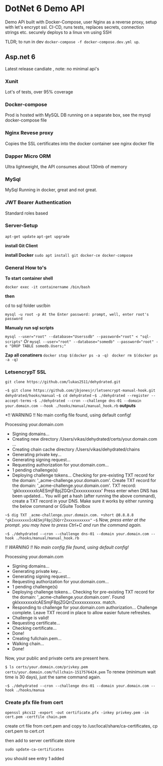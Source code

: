 # DotNet 6 Demo API

Demo APi built with Docker-Compose, user Nginx as a reverse proxy, setup with let's encrypt ssl.
CI-CD, runs tests, replaces secrets, connection strings etc. securely deploys to a linux vm using SSH

TLDR; to run in dev `docker-compose -f docker-compose.dev.yml up`.

## Asp.net 6

Latest release candiate , note: no minimal api's

### Xunit

Lot's of tests, over 95% coverage

### Docker-compose

Prod is hosted with MySQL DB running on a separate box, see the mysql docker-compose file

### Nginx Revese proxy

Copies the SSL certificates into the docker container see nginx docker file

### Dapper Micro ORM

Ultra lightweight, the API consumes about 130mb of memory

### MySql

MySql Running in docker, great and not great.

### JWT Bearer Authentication
Standard roles based


### Server-Setup
`apt-get update`
`apt-get upgrade`

**install Git Client**

**install Docker**
`sudo apt install git docker-ce docker-compose`

### General How to's

**To start container shell**

`docker exec -it containername /bin/bash`

**then**

cd to sql folder usr/bin

`mysql -u root -p At the Enter password: prompt, well, enter root's password`

**Manualy run sql scripts**

 `mysql --user="root" --database="Userssdb" --password="root" < "sql-scripts"`
*Or*
 `mysql --user="root" --database="somedb" --password="root" -e "DROP TABLE somedb.Users;"`

**Zap all conatiners**
 `docker stop $(docker ps -a -q) `
 `docker rm $(docker ps -a -q) `

### LetsencrypT SSL

  `git clone https://github.com/lukas2511/dehydrated.git `
  
`~$ git clone https://github.com/jbjonesjr/letsencrypt-manual-hook.git dehydrated/hooks/manual`
`~$ cd dehydrated`
`~$ ./dehydrated --register --accept-terms`
`~$ ./dehydrated --cron --challenge dns-01 --domain your.domain.com --hook ./hooks/manual/manual_hook.rb`
**outputs**

*!! WARNING !! No main config file found, using default config!

Processing your.domain.com
 + Signing domains...
 + Creating new directory /Users/vikas/dehydrated/certs/your.domain.com ...
 + Creating chain cache directory /Users/vikas/dehydrated/chains
 + Generating private key...
 + Generating signing request...
 + Requesting authorization for your.domain.com...
 + 1 pending challenge(s)
 + Deploying challenge tokens...
Checking for pre-existing TXT record for the domain: '_acme-challenge.your.domain.com'.
Create TXT record for the domain: '_acme-challenge.your.domain.com'. TXT record:
'gkIxxxxxxxIcAESmjF8pjZGQrrZxxxxxxxxxxx'
Press enter when DNS has been updated...
You will get a hash (after running the above command), create a TXT record in your DNS. Make sure it works by either running the below command or GSuite Toolbox

`~$ dig TXT _acme-challenge.your.domain.com. +short @8.8.8.8`
`"gkIxxxxxxxIcAESmjF8pjZGQrrZxxxxxxxxxxx"`
`~$`
*Now, press enter at the prompt. you may have to press Ctrl+C and run the command again.*

`~$ ./dehydrated --cron --challenge dns-01 --domain your.domain.com --hook ./hooks/manual/manual_hook.rb`


 *!! WARNING !! No main config file found, using default config!*

Processing your.domain.com
 + Signing domains...
 + Generating private key...
 + Generating signing request...
 + Requesting authorization for your.domain.com...
 + 1 pending challenge(s)
 + Deploying challenge tokens...
Checking for pre-existing TXT record for the domain: '_acme-challenge.your.domain.com'.
Found gkIxxxxxxxIcAESmjF8pjZGQrrZxxxxxxxxxxx. match.
 + Responding to challenge for your.domain.com authorization...
Challenge complete. Leave TXT record in place to allow easier future refreshes.
 + Challenge is valid!
 + Requesting certificate...
 + Checking certificate...
 + Done!
 + Creating fullchain.pem... 
 + Walking chain...
 + Done!

Now, your public and private certs are present here.

`$ ls certs/your.domain.com/privkey.pem certs/your.domain.com/fullchain-1517576424.pem`
To renew (minimum wait time is 30 days), just the same command again.

`~$ ./dehydrated --cron --challenge dns-01 --domain your.domain.com --hook ./hooks/manua`

### Create pfx file from cert

`openssl pkcs12 -export -out certificate.pfx -inkey privkey.pem -in cert.pem -certfile chain.pem`

create crt file from cert.pem and copy to /usr/local/share/ca-certificates, cp cert.pem to cert.crt

then add to server certificate store

`sudo update-ca-certificates`

you should see entry 1 added




